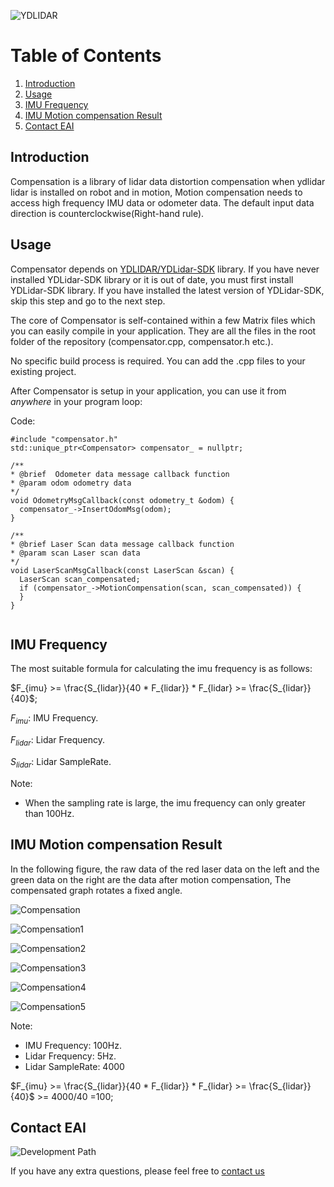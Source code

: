 ![YDLIDAR](images/YDLidar.jpg  "YDLIDAR")

# Table of Contents

1. [Introduction](#introduction)
2. [Usage](#usage)
3. [IMU Frequency](#imu-frequency)
4. [IMU Motion compensation Result](#imu-motion-compensation-result)
5. [Contact EAI](#contact-eai)

## Introduction

Compensation is a library of lidar data distortion compensation when ydlidar lidar is installed on robot and in motion, Motion compensation needs to access high frequency IMU data or odometer data.
The default input data direction is counterclockwise(Right-hand rule).
 
## Usage

Compensator depends on [YDLIDAR/YDLidar-SDK](https://github.com/YDLIDAR/YDLidar-SDK) library. If you have never installed YDLidar-SDK library or it is out of date, you must first install YDLidar-SDK library. If you have installed the latest version of YDLidar-SDK, skip this step and go to the next step.

The core of Compensator is self-contained within a few Matrix files which you can easily compile in your application. They are all the files in the root folder of the repository (compensator.cpp, compensator.h etc.).

No specific build process is required. You can add the .cpp files to your existing project.

After Compensator is setup in your application, you can use it from _anywhere_ in your program loop:

Code:
```
#include "compensator.h"
std::unique_ptr<Compensator> compensator_ = nullptr;

/**
* @brief  Odometer data message callback function
* @param odom odometry data
*/
void OdometryMsgCallback(const odometry_t &odom) {
  compensator_->InsertOdomMsg(odom);
}

/**
* @brief Laser Scan data message callback function
* @param scan Laser scan data
*/
void LaserScanMsgCallback(const LaserScan &scan) {
  LaserScan scan_compensated;
  if (compensator_->MotionCompensation(scan, scan_compensated)) {
  }
}


```
## IMU Frequency
The most suitable formula for calculating the imu frequency is as follows:

$F_{imu} >= \frac{S_{lidar}}{40 * F_{lidar}} * F_{lidar} >= \frac{S_{lidar}}{40}$;

$F_{imu}$: IMU Frequency.

$F_{lidar}$: Lidar Frequency.

$S_{lidar}$: Lidar SampleRate.

Note:
  * When the sampling rate is large, the imu frequency can only greater than 100Hz.

## IMU Motion compensation Result

In the following figure, the raw data of the red laser data on the left and the green data on the right are the data after motion compensation, The compensated graph rotates a fixed angle.


![Compensation](images/2.png  "Compensation")

![Compensation1](images/3.png  "Compensation1")

![Compensation2](images/4.png  "Compensation2")

![Compensation3](images/5.png  "Compensation3")

![Compensation4](images/6.png  "Compensation4")

![Compensation5](images/7.png  "Compensation5")

Note: 
  * IMU Frequency: 100Hz.
  * Lidar Frequency: 5Hz.
  * Lidar SampleRate: 4000

$F_{imu} >= \frac{S_{lidar}}{40 * F_{lidar}} * F_{lidar} >= \frac{S_{lidar}}{40}$ >= 4000/40 =100;




## Contact EAI
![Development Path](images/EAI.png)

If you have any extra questions, please feel free to [contact us](http://www.ydlidar.cn/cn/contact)
